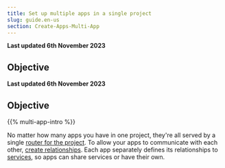 ```yaml
---
title: Set up multiple apps in a single project
slug: guide.en-us
section: Create-Apps-Multi-App
---
```


**Last updated 6th November 2023**



## Objective  

**Last updated 6th November 2023**



## Objective  

{{% multi-app-intro %}}

No matter how many apps you have in one project, they're all served by a single [router for the project](./routes.md).
To allow your apps to communicate with each other, [create relationships](./relationships.md).
Each app separately defines its relationships to [services](../../add-services),
so apps can share services or have their own.
